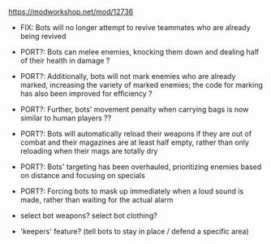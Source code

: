 
https://modworkshop.net/mod/12736

- FIX: Bots will no longer attempt to revive teammates who are already being revived

- PORT?: Bots can melee enemies, knocking them down and dealing half of their health in damage ?

- PORT?: Additionally, bots will not mark enemies who are already marked, increasing the variety of marked enemies; the code for marking has also been improved for efficiency ?

- PORT?: Further, bots' movement penalty when carrying bags is now similar to human players ??

- PORT?: Bots will automatically reload their weapons if they are out of combat and their magazines are at least half empty, rather than only reloading when their mags are totally dry

- PORT?: Bots' targeting has been overhauled, prioritizing enemies based on distance and focusing on specials

- PORT?: Forcing bots to mask up immediately when a loud sound is made, rather than waiting for the actual alarm

- select bot weapons? select bot clothing?
- 'keepers' feature? (tell bots to stay in place / defend a specific area)
